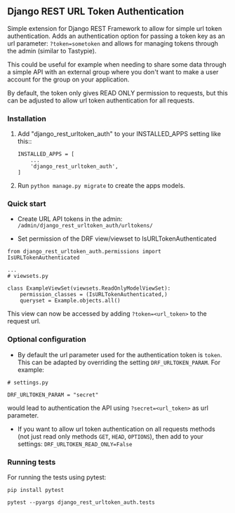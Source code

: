 ## Django REST URL Token Authentication

Simple extension for Django REST Framework to allow for simple url token authentication. Adds
an authentication option for passing a token key as an url parameter: `?token=sometoken` and
allows for managing tokens through the admin (similar to Tastypie).

This could be useful for example when needing to share some data through a simple API with an 
external group where you don't want to make a user account for the group on your application.

By default, the token only gives READ ONLY permission to requests, but this can be adjusted to
allow url token authentication for all requests.

### Installation


1. Add "django_rest_urltoken_auth" to your INSTALLED_APPS setting like this::
	
	```
    INSTALLED_APPS = [
        ...
        'django_rest_urltoken_auth',
    ]
    ```

2. Run ``python manage.py migrate`` to create the apps models.

### Quick start

- Create URL API tokens in the admin: `/admin/django_rest_urltoken_auth/urltokens/`

- Set permission of the DRF view/viewset to IsURLTokenAuthenticated

```
from django_rest_urltoken_auth.permissions import IsURLTokenAuthenticated

...
# viewsets.py

class ExampleViewSet(viewsets.ReadOnlyModelViewSet):
    permission_classes = (IsURLTokenAuthenticated,)
    queryset = Example.objects.all()
```

This view can now be accessed by adding `?token=<url_token>` to the request url.

### Optional configuration

- By default the url parameter used for the authentication token is `token`. This can be 
adapted by overriding the setting `DRF_URLTOKEN_PARAM`. For example:

```
# settings.py

DRF_URLTOKEN_PARAM = "secret"
```

would lead to authentication the API using `?secret=<url_token>` as url parameter.

- If you want to allow url token authentication on all requests methods 
(not just read only methods `GET`, `HEAD`, `OPTIONS`), then add to your settings:
`DRF_URLTOKEN_READ_ONLY=False`


### Running tests

For running the tests using pytest:

```
pip install pytest
```
 
```
pytest --pyargs django_rest_urltoken_auth.tests
```


